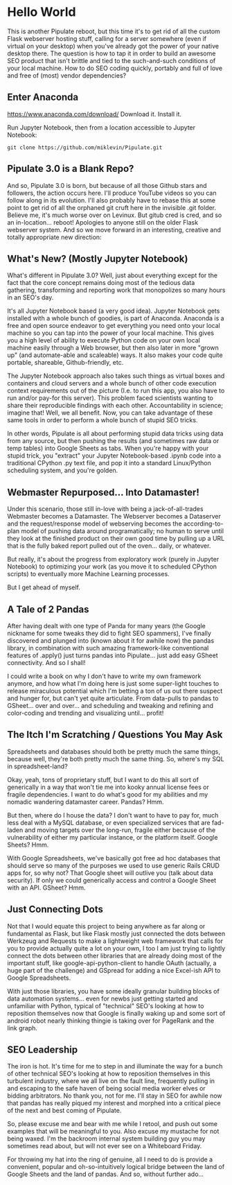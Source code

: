 # Hello World

This is another Pipulate reboot, but this time it's to get rid of all the
custom Flask webserver hosting stuff, calling for a server somewhere (even if
virtual on your desktop) when you've already got the power of your native
desktop there. The question is how to tap it in order to build an awesome SEO
product that isn't brittle and tied to the such-and-such conditions of your
local machine. How to do SEO coding quickly, portably and full of love and free
of (most) vendor dependencies?

## Enter Anaconda

https://www.anaconda.com/download/ Download it. Install it.

Run Jupyter Notebook, then from a location accessible to Jupyter Notebook:

    git clone https://github.com/miklevin/Pipulate.git

## Pipulate 3.0 is a Blank Repo?

And so, Pipulate 3.0 is born, but because of all those Github stars and
followers, the action occurs here. I'll produce YouTube videos so you can
follow along in its evolution. I'll also probably have to rebase this at some
point to get rid of all the orphaned git cruft here in the invisible .git
folder. Believe me, it's much worse over on Levinux. But gitub cred is cred,
and so an in-location... reboot! Apologies to anyone still on the older Flask
webserver system. And so we move forward in an interesting, creative and
totally appropriate new direction:

## What's New? (Mostly Jupyter Notebook)

What's different in Pipulate 3.0? Well, just about everything except for the
fact that the core concept remains doing most of the tedious data gathering,
transforming and reporting work that monopolizes so many hours in an SEO's day.

It's all Jupyter Notebook based (a very good idea). Jupyter Notebook gets
installed with a whole bunch of goodies, is part of Anaconda. Anaconda is a
free and open source endeavor to get everything you need onto your local
machine so you can tap into the power of your local machine. This gives you a
high level of ability to execute Python code on your own local machine easily
through a Web browser, but then also later in more "grown up" (and
automate-able and scaleable) ways. It also makes your code quite portable,
shareable, Github-friendly, etc.

The Jupyter Notebook approach also takes such things as virtual boxes and
containers and cloud servers and a whole bunch of other code execution context
requirements out of the picture (I.e. to run this app, you also have to run
and/or pay-for this server). This problem faced scientists wanting to share
their reproducible findings with each other. Accountability in science; imagine
that! Well, we all benefit. Now, you can take advantage of these same tools in
order to perform a whole bunch of stupid SEO tricks.

In other words, Pipulate is all about performing stupid data tricks using data
from any source, but then pushing the results (and sometimes raw data or temp
tables) into Google Sheets as tabs. When you're happy with your stupid trick,
you "extract" your Jupyter Notebook-based .ipynb code into a traditional
CPython .py text file, and pop it into a standard Linux/Python scheduling
system, and you're golden.

## Webmaster Repurposed... Into Datamaster!

Under this scenario, those still in-love with being a jack-of-all-trades
Webmaster becomes a Datamaster. The Webserver becomes a Dataserver and the
request/response model of webserving becomes the according-to-plan model of
pushing data around programatically; no human to serve until they look at the
finished product on their own good time by pulling up a URL that is the fully
baked report pulled out of the oven... daily, or whatever.

But really, it's about the progress from exploratory work (purely in Jupyter
Notebook) to optimizing your work (as you move it to scheduled CPython scripts)
to eventually more Machine Learning processes.

But I get ahead of myself.

## A Tale of 2 Pandas

After having dealt with one type of Panda for many years (the Google nickname
for some tweaks they did to fight SEO spammers), I've finally discovered and
plunged into (known about it for awhile now) the pandas library, in combination
with such amazing framework-like conventional features of .apply() just turns
pandas into Pipulate... just add easy GSheet connectivity. And so I shall!

I could write a book on why I don't have to write my own framework anymore, and
how what I'm doing here is just some super-light touches to release miraculous
potential which I'm betting a ton of us out there suspect and hunger for, but
can't yet quite articulate. From data-pulls to pandas to GSheet... over and
over... and scheduling and tweaking and refining and color-coding and trending
and visualizing until... profit!

## The Itch I'm Scratching / Questions You May Ask

Spreadsheets and databases should both be pretty much the same things, because
well, they're both pretty much the same thing. So, where's my SQL in
spreadsheet-land?

Okay, yeah, tons of proprietary stuff, but I want to do this all sort of
generically in a way that won't tie me into kooky annual license fees or
fragile dependencies. I want to do what's good for my abilities and my nomadic
wandering datamaster career. Pandas? Hmm.

But then, where do I house the data? I don't want to have to pay for, much less
deal with a MySQL database, or even specialized services that are fad-laden
and moving targets over the long-run, fragile either because of the
vulnerability of either my particular instance, or the platform itself. Google
Sheets? Hmm.

With Google Spreadsheets, we've basically got free ad hoc databases that should
serve so many of the purposes we used to use generic Rails CRUD apps for, so
why not? That Google sheet will outlive you (talk about data security). If only
we could generically access and control a Google Sheet with an API. GSheet?
Hmm.

## Just Connecting Dots

Not that I would equate this project to being anywhere as far along or
fundamental as Flask, but like Flask mostly just connected the dots between
Werkzeug and Requests to make a lightweight web framework that calls for you to
provide actually quite a lot on your own, I too I am just trying to lightly
connect the dots between other libraries that are already doing most of the
important stuff, like google-api-python-client to handle OAuth (actually, a
huge part of the challenge) and GSpread for adding a nice Excel-ish API to
Google Spreadsheets.

With just those libraries, you have some ideally granular building blocks of
data automation systems... even for newbs just getting started and unfamiliar
with Python, typical of "technical" SEO's looking at how to reposition
themselves now that Google is finally waking up and some sort of android robot
nearly thinking thingie is taking over for PageRank and the link graph.

## SEO Leadership

The iron is hot. It's time for me to step in and illuminate the way for a bunch
of other technical SEO's looking at how to reposition themselves in this
turbulent industry, where we all live on the fault line, frequently pulling in
and escaping to the safe haven of being social media worker elves or bidding
arbitrators. No thank you, not for me. I'll stay in SEO for awhile now that
pandas has really piqued my interest and morphed into a critical piece of the
next and best coming of Pipulate.

So, please excuse me and bear with me while I retool, and push out some
examples that will be meaningful to you. Also excuse my mustache for not being
waxed. I'm the backroom internal system building guy you may sometimes read
about, but will not ever see on a Whiteboard Friday.

For throwing my hat into the ring of genuine, all I need to do is provide a
convenient, popular and oh-so-intuitively logical bridge between the land of
Google Sheets and the land of pandas. And so, without further ado...




